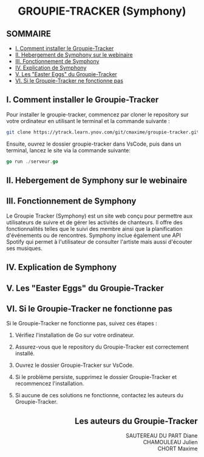 # <div align="center">GROUPIE-TRACKER (Symphony)

## SOMMAIRE
- [I. Comment installer le Groupie-Tracker](#i-comment-installer-le-groupie-tracker)
- [II. Hebergement de Symphony sur le webinaire](#ii-hebergement-de-symphony-sur-le-webinaire)
- [III. Fonctionnement de Symphony](#iii-fonctionnement-de-symphony)
- [IV. Explication de Symphony](#iv-explication-de-symphony)
- [V. Les "Easter Eggs" du Groupie-Tracker](#v-les-easter-eggs-du-groupie-tracker)
- [VI. Si le Groupie-Tracker ne fonctionne pas](#vi-si-le-groupie-tracker-ne-fonctionne-pas)

## I. Comment installer le Groupie-Tracker
Pour installer le groupie-tracker, commencez par cloner le repository sur votre ordinateur en utilisant le terminal et la commande suivante :
```bash
git clone https://ytrack.learn.ynov.com/git/cmaxime/groupie-tracker.git
```
Ensuite, ouvrez le dossier groupie-tracker dans VsCode, puis dans un terminal, lancez le site via la commande suivante:
```go
go run ./serveur.go
```
## II. Hebergement de Symphony sur le webinaire

## III. Fonctionnement de Symphony
Le Groupie Tracker (Symphony) est un site web conçu pour permettre aux utilisateurs de suivre et de gérer les activités de chanteurs. Il offre des fonctionnalités telles que le suivi des membre ainsi que la planification d'événements ou de rencontres.
Symphony inclue également une API Spotify qui permet à l'utilisateur de consulter l'artiste mais aussi d'écouter ses musiques.
## IV. Explication de Symphony

## V. Les "Easter Eggs" du Groupie-Tracker


## VI. Si le Groupie-Tracker ne fonctionne pas
Si le Groupie-Tracker ne fonctionne pas, suivez ces étapes :

1. Vérifiez l'installation de Go sur votre ordinateur.

2. Assurez-vous que le repository du Groupie-Tracker est correctement installé.

3. Ouvrez le dossier Groupie-Tracker sur VsCode.

4. Si le problème persiste, supprimez le dossier Groupie-Tracker et recommencez l'installation.

5. Si aucune de ces solutions ne fonctionne, contactez les auteurs du Groupie-Tracker.

## <div align="right">Les auteurs du Groupie-Tracker
<div align="right">SAUTEREAU DU PART Diane  
<div align="right">CHAMOULEAU Julien
<div align="right">CHORT Maxime